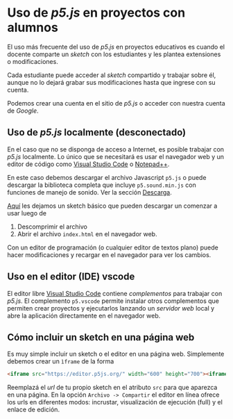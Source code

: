 # Uso de *p5.js* en proyectos con alumnos

El uso más frecuente del uso de *p5.js* en proyectos educativos es cuando el
docente comparte un *sketch* con los estudiantes y les plantea extensiones o
modificaciones.

Cada estudiante puede acceder al *sketch* compartido y trabajar sobre él,
aunque no lo dejará grabar sus modificaciones hasta que ingrese con su cuenta.

Podemos crear una cuenta en el sitio de *p5.js* o acceder con nuestra cuenta de
*Google*.

## Uso de *p5.js* localmente (desconectado)

En el caso que no se disponga de acceso a Internet, es posible trabajar con
*p5.js* localmente. Lo único que se necesitará es usar el navegador web y un
editor de código como [Visual Studio Code](https://code.visualstudio.com/) o
[Notepad++](https://notepad-plus-plus.org/).

En este caso debemos descargar el archivo Javascript `p5.js` o puede descargar
la biblioteca completa que incluye `p5.sound.min.js` con funciones de manejo de
sonido. Ver la sección [Descarga](https://p5js.org/es/download/).

[Aquí](assets/p5.zip) les dejamos un sketch básico que pueden descargar un
comenzar a usar luego de

1. Descomprimir el archivo
2. Abrir el archivo `index.html` en el navegador web.

Con un editor de programación (o cualquier editor de textos plano) puede hacer
modificaciones y recargar en el navegador para ver los cambios.

## Uso en el editor (IDE) vscode

El editor libre [Visual Studio Code](https://code.visualstudio.com/) contiene
*complementos* para trabajar con *p5.js*. El complemento `p5.vscode` permite
instalar otros complementos que permiten crear proyectos y ejecutarlos lanzando un
*servidor web* local y abre la aplicación directamente en el navegador web.

## Cómo incluir un sketch en una página web

Es muy simple incluir un sketch o el editor en una página web. Simplemente
debemos crear un `ìframe` de la forma

```html
<iframe src="https://editor.p5js.org/" width="600" height="700"><iframe>
```

Reemplazá el *url* de tu propio sketch en el atributo `src` para que aparezca en
una página. En la opción `Archivo -> Compartir` el editor en línea ofrece los
urls en diferentes modos: incrustar, visualización de ejecución (full) y el
enlace de edición.